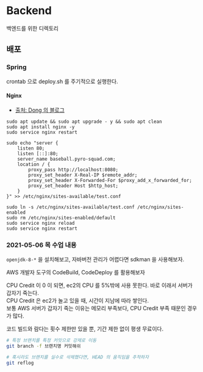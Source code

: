 # Backend

백엔드를 위한 디렉토리

## 배포

### Spring

crontab 으로 deploy.sh 를 주기적으로 실행한다.

#### Nginx

- [출처: Dong 의 블로그](https://velog.io/@d-h-k/NGINX)

```
sudo apt update && sudo apt upgrade - y && sudo apt clean
sudo apt install nginx -y
sudo service nginx restart

sudo echo "server {
    listen 80;
    listen [::]:80;
    server_name baseball.pyro-squad.com;
    location / {
        proxy_pass http://localhost:8080;
        proxy_set_header X-Real-IP $remote_addr;
        proxy_set_header X-Forwarded-For $proxy_add_x_forwarded_for;
        proxy_set_header Host $http_host;
    }
}" >> /etc/nginx/sites-available/test.conf

sudo ln -s /etc/nginx/sites-available/test.conf /etc/nginx/sites-enabled
sudo rm /etc/nginx/sites-enabled/default
sudo service nginx reload
sudo service nginx restart
```

### 2021-05-06 목 수업 내용

`openjdk-8-*` 을 설치해보고, 자바버전 관리가 어렵다면 sdkman 을 사용해보자.

AWS 개발자 도구의 CodeBuild, CodeDeploy 를 활용해보자

CPU Credit 이 0 이 되면, ec2의 CPU 를 5%밖에 사용 못한다. 바로 이래서 서버가 갑자기 죽는다.<br>
CPU Credit 은 ec2가 놀고 있을 때, 시간이 지남에 따라 쌓인다.<br>
보통 AWS 서버가 갑자기 죽는 이유는 메모리 부족보다, CPU Credit 부족 때문인 경우가 많다.

코드 빌드와 람다는 횟수 제한만 있을 뿐, 기간 제한 없이 평생 무료이다.

```sh
# 특정 브랜치를 특정 커밋으로 강제로 이동
git branch -f 브랜치명 커밋해쉬

# 혹시라도 브랜치를 실수로 삭제했다면, HEAD 의 움직임을 추적하자
git reflog
```
